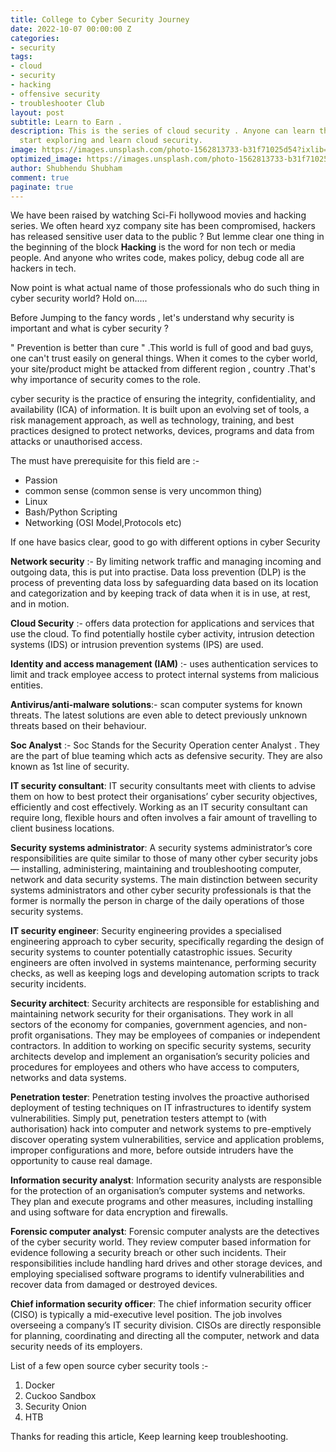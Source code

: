 ```yaml
---
title: College to Cyber Security Journey
date: 2022-10-07 00:00:00 Z
categories:
- security
tags:
- cloud
- security
- hacking
- offensive security
- troubleshooter Club
layout: post
subtitle: Learn to Earn .
description: This is the series of cloud security . Anyone can learn this series,
  start exploring and learn cloud security.
image: https://images.unsplash.com/photo-1562813733-b31f71025d54?ixlib=rb-1.2.1&ixid=MnwxMjA3fDB8MHxwaG90by1wYWdlfHx8fGVufDB8fHx8&auto=format&fit=crop&w=869&q=80
optimized_image: https://images.unsplash.com/photo-1562813733-b31f71025d54?ixlib=rb-1.2.1&ixid=MnwxMjA3fDB8MHxwaG90by1wYWdlfHx8fGVufDB8fHx8&auto=format&fit=crop&w=869&q=80
author: Shubhendu Shubham
comment: true
paginate: true
---
```


We have been raised by watching Sci-Fi hollywood movies and hacking series. We often heard xyz company site has been compromised, hackers has released sensitive user data to the public ? But lemme clear one thing in the beginning of the block **Hacking** is the word for non tech or media people. And anyone who writes code, makes policy, debug code all are hackers in tech.

Now point is what actual name of those professionals who do such thing in cyber security world? Hold on.....

Before Jumping to the fancy words , let's understand why security is important and what is cyber security ?

" Prevention is better than cure " .This world is full of good and bad guys, one can't trust easily on general things. When it comes to the cyber world, your site/product might be attacked from different region , country .That's why importance of security comes to the role.

cyber security is the practice of ensuring the integrity, confidentiality, and availability (ICA) of information. It is built upon an evolving set of tools, a risk management approach, as well as technology, training, and best practices designed to protect networks, devices, programs and data from attacks or unauthorised access.

The must have prerequisite for this field are :-

- Passion
- common sense (common sense is very uncommon thing)
- Linux
- Bash/Python Scripting
- Networking (OSI Model,Protocols etc)

If one have basics clear, good to go with different options in cyber Security

**Network security** :- By limiting network traffic and managing incoming and outgoing data, this is put into practise.
Data loss prevention (DLP) is the process of preventing data loss by safeguarding data based on its location and categorization and by keeping track of data when it is in use, at rest, and in motion.

**Cloud Security** :- offers data protection for applications and services that use the cloud.
To find potentially hostile cyber activity, intrusion detection systems (IDS) or intrusion prevention systems (IPS) are used.

**Identity and access management (IAM)** :- uses authentication services to limit and track employee access to protect internal systems from malicious entities.

**Antivirus/anti-malware solutions**:- scan computer systems for known threats. The latest solutions are even able to detect previously unknown threats based on their behaviour.

**Soc Analyst** :- Soc Stands for the Security Operation center Analyst . They are the part of blue teaming which acts as defensive security. They are also known as 1st line of security.

**IT security consultant**: IT security consultants meet with clients to advise them on how to best protect their organisations’ cyber security objectives, efficiently and cost effectively. Working as an IT security consultant can require long, flexible hours and often involves a fair amount of travelling to client business locations.

**Security systems administrator**: A security systems administrator’s core responsibilities are quite similar to those of many other cyber security jobs — installing, administering, maintaining and troubleshooting computer, network and data security systems. The main distinction between security systems administrators and other cyber security professionals is that the former is normally the person in charge of the daily operations of those security systems.

**IT security engineer**: Security engineering provides a specialised engineering approach to cyber security, specifically regarding the design of security systems to counter potentially catastrophic issues. Security engineers are often involved in systems maintenance, performing security checks, as well as keeping logs and developing automation scripts to track security incidents.

**Security architect**: Security architects are responsible for establishing and maintaining network security for their organisations. They work in all sectors of the economy for companies, government agencies, and non-profit organisations. They may be employees of companies or independent contractors. In addition to working on specific security systems, security architects develop and implement an organisation’s security policies and procedures for employees and others who have access to computers, networks and data systems.

**Penetration tester**: Penetration testing involves the proactive authorised deployment of testing techniques on IT infrastructures to identify system vulnerabilities. Simply put, penetration testers attempt to (with authorisation) hack into computer and network systems to pre-emptively discover operating system vulnerabilities, service and application problems, improper configurations and more, before outside intruders have the opportunity to cause real damage.

**Information security analyst**: Information security analysts are responsible for the protection of an organisation’s computer systems and networks. They plan and execute programs and other measures, including installing and using software for data encryption and firewalls.

**Forensic computer analyst**: Forensic computer analysts are the detectives of the cyber security world. They review computer based information for evidence following a security breach or other such incidents. Their responsibilities include handling hard drives and other storage devices, and employing specialised software programs to identify vulnerabilities and recover data from damaged or destroyed devices.

**Chief information security officer**: The chief information security officer (CISO) is typically a mid-executive level position. The job involves overseeing a company’s IT security division. CISOs are directly responsible for planning, coordinating and directing all the computer, network and data security needs of its employers.

List of a few open source cyber security tools :-

1. Docker
2. Cuckoo Sandbox
3. Security Onion
4. HTB

Thanks for reading this article, Keep learning keep troubleshooting.
